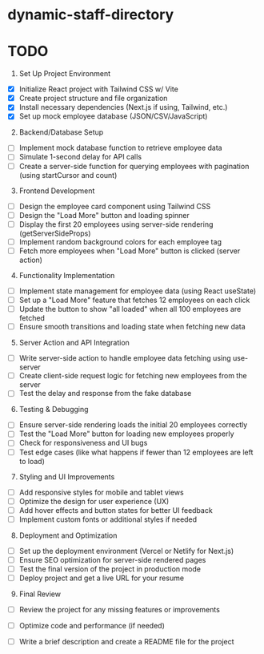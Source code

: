# dynamic-staff-directory

# TODO
1. Set Up Project Environment
- [X] Initialize React project with Tailwind CSS w/ Vite
- [X] Create project structure and file organization
- [X] Install necessary dependencies (Next.js if using, Tailwind, etc.)
- [X] Set up mock employee database (JSON/CSV/JavaScript)
2. Backend/Database Setup
- [ ] Implement mock database function to retrieve employee data
- [ ] Simulate 1-second delay for API calls
- [ ] Create a server-side function for querying employees with pagination (using startCursor and count)
3. Frontend Development
- [ ] Design the employee card component using Tailwind CSS
- [ ] Design the "Load More" button and loading spinner
- [ ] Display the first 20 employees using server-side rendering (getServerSideProps)
- [ ] Implement random background colors for each employee tag
- [ ] Fetch more employees when "Load More" button is clicked (server action)
4. Functionality Implementation
- [ ] Implement state management for employee data (using React useState)
- [ ] Set up a "Load More" feature that fetches 12 employees on each click
- [ ] Update the button to show "all loaded" when all 100 employees are fetched
- [ ] Ensure smooth transitions and loading state when fetching new data
5. Server Action and API Integration
- [ ] Write server-side action to handle employee data fetching using use-server
- [ ] Create client-side request logic for fetching new employees from the server
- [ ] Test the delay and response from the fake database
6. Testing & Debugging
- [ ] Ensure server-side rendering loads the initial 20 employees correctly
- [ ] Test the "Load More" button for loading new employees properly
- [ ] Check for responsiveness and UI bugs
- [ ] Test edge cases (like what happens if fewer than 12 employees are left to load)
7. Styling and UI Improvements
- [ ] Add responsive styles for mobile and tablet views
- [ ] Optimize the design for user experience (UX)
- [ ] Add hover effects and button states for better UI feedback
- [ ] Implement custom fonts or additional styles if needed
8. Deployment and Optimization
- [ ] Set up the deployment environment (Vercel or Netlify for Next.js)
- [ ] Ensure SEO optimization for server-side rendered pages
- [ ] Test the final version of the project in production mode
- [ ] Deploy project and get a live URL for your resume
9. Final Review
- [ ] Review the project for any missing features or improvements
- [ ] Optimize code and performance (if needed)
- [ ] Write a brief description and create a README file for the project

